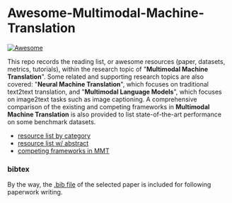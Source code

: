 # Awesome-Multimodal-Machine-Translation

[![Awesome](https://awesome.re/badge-flat.svg)](https://awesome.re)

This repo records the reading list, or awesome resources (paper, datasets, metrics, tutorials), within the research topic of "**Multimodal Machine Translation**". Some related and supporting research topics are also covered: "**Neural Machine Translation**", which focuses on traditional text2text translation, and "**Multimodal Language Models**", which focuses on image2text tasks such as image captioning. A comprehensive comparison of the existing and competing frameworks in **Multimodal Machine Translation** is also provided to list state-of-the-art performance on some benchmark datasets.

* [resource list by category](https://github.com/ZihengZZH/awesome-multimodal-machine-translation/blob/master/resource_list_by_category.md)
* [resource list w/ abstract](https://github.com/ZihengZZH/awesome-multimodal-machine-translation/blob/master/resource_list_abstract.md)
* [competing frameworks in MMT](https://github.com/ZihengZZH/awesome-multimodal-machine-translation/blob/master/competing_framework.md)

### bibtex

By the way, the [.bib file](https://github.com/ZihengZZH/awesome-multimodal-machine-translation/blob/master/reference.bib) of the selected paper is included for following paperwork writing.